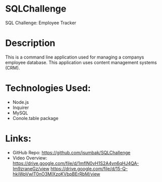 # SQLChallenge
SQL Challenge: Employee Tracker

# Description
This is a command line application used for managing a companys employee database. This application uses content management systems (CRM).

# Technologies Used:
- Node.js
- Inquirer
- MySQL
- Conole.table package

# Links:
 - GitHub Repo: https://github.com/jsumbak/SQLChallenge
 - Video Overview: https://drive.google.com/file/d/1mflN0vH1S2A4vn6qHJ4QA-Im9zraneGz/view
 https://drive.google.com/file/d/15-Q-hkiWpVwlT0nO3MlXzoKVbpBErRbM/view

